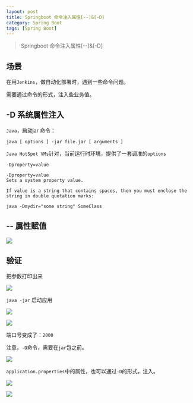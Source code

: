 ```yaml
---
layout: post
title: Springboot 命令注入属性[--]&[-D]
category: Spring Boot 
tags: [Spring Boot]
---
```


>Springboot 命令注入属性[--]&[-D]

## 场景

在用`Jenkins`，做自动化部署时，遇到一些命令问题。

需要通过命令的形式，注入些业务值。


## -D 系统属性注入

`Java`，启动jar 命令：

`java [ options ] -jar file.jar [ arguments ]`

`Java HotSpot VMs`针对，当前运行时环境，提供了一套调准的`options`

`-Dproperty=value`

```
-Dproperty=value
Sets a system property value.

If value is a string that contains spaces, then you must enclose the string in double quotation marks:

java -Dmydir="some string" SomeClass
```

## -- 属性赋值

![](https://oscimg.oschina.net/oscnet/f7df6bb9124ffc8bf199a4e7d05232d6b4e.jpg)


## 验证


把参数打印出来

![](https://oscimg.oschina.net/oscnet/870b3f640d75d5d1791ad5d33a5e954b5d3.jpg)

`java -jar` 启动应用

![](https://oscimg.oschina.net/oscnet/fbab3d71de55c252eb6566ada08f7ecceed.jpg)

![](https://oscimg.oschina.net/oscnet/e638f489a8dac081844c85b07a69027940e.jpg)

端口号变成了：`2000`

注意，`-D`命令，需要在`jar`包之前。

![](https://oscimg.oschina.net/oscnet/0fcb853658826cf331a81c82334235a50a9.jpg)

`application.properties`中的属性，也可以通过`-D`的形式，注入。

![](https://oscimg.oschina.net/oscnet/174c7ce5fed8ac85cae76c28dcec35ed540.jpg)

![](https://oscimg.oschina.net/oscnet/2e38bbdf1f0ebeff46de29c1be049308006.jpg)